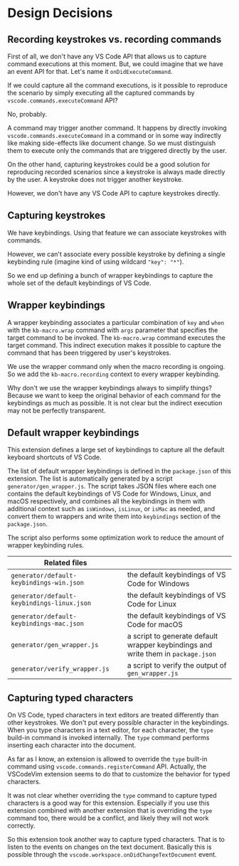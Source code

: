 # Design Decisions

## Recording keystrokes vs. recording commands

First of all, we don't have any VS Code API that allows us to capture command executions at this moment. But, we could imagine that we have an event API for that. Let's name it `onDidExecuteCommand`.

If we could capture all the command executions, is it possible to reproduce the scenario by simply executing all the captured commands by `vscode.commands.executeCommand` API?

No, probably.

A command may trigger another command. It happens by directly invoking `vscode.commands.executeCommand` in a command or in some way indirectly like making side-effects like document change. So we must distinguish them to execute only the commands that are triggered directly by the user.

On the other hand, capturing keystrokes could be a good solution for reproducing recorded scenarios since a keystroke is always made directly by the user. A keystroke does not trigger another keystroke.

However, we don't have any VS Code API to capture keystrokes directly.

## Capturing keystrokes

We have keybindings. Using that feature we can associate keystrokes with commands.

However, we can't associate every possible keystroke by defining a single keybinding rule (imagine kind of using wildcard `"key": "*"`).

So we end up defining a bunch of wrapper keybindings to capture the whole set of the default keybindings of VS Code.

## Wrapper keybindings

A wrapper keybinding associates a particular combination of `key` and `when` with the `kb-macro.wrap` command with `args` parameter that specifies the target command to be invoked. The `kb-macro.wrap` command executes the target command. This indirect execution makes it possible to capture the command that has been triggered by user's keystrokes.

We use the wrapper command only when the macro recording is ongoing. So we add the `kb-macro.recording` context to every wrapper keybinding.

Why don't we use the wrapper keybindings always to simplify things? Because we want to keep the original behavior of each command for the keybindings as much as possible. It is not clear but the indirect execution may not be perfectly transparent.

## Default wrapper keybindings

This extension defines a large set of keybindings to capture all the default keyboard shortcuts of VS Code.

The list of default wrapper keybindings is defined in the `package.json` of this extension. The list is automatically generated by a script `generator/gen_wrapper.js`. The script takes JSON files where each one contains the default keybindings of VS Code for Windows, Linux, and macOS respectively, and combines all the keybindings in them with additional context such as `isWindows`, `isLinux`, or `isMac` as needed, and convert them to wrappers and write them into `keybindings` section of the `package.json`.

The script also performs some optimization work to reduce the amount of wrapper keybinding rules.

| Related files |     |
| ------------- | --- |
| `generator/default-keybindings-win.json` | the default keybindings of VS Code for Windows |
| `generator/default-keybindings-linux.json` | the default keybindings of VS Code for Linux |
| `generator/default-keybindings-mac.json` | the default keybindings of VS Code for macOS |
| `generator/gen_wrapper.js` | a script to generate default wrapper keybindings and write them in `package.json` |
| `generator/verify_wrapper.js` | a script to verify the output of `gen_wrapper.js` |

## Capturing typed characters

On VS Code, typed characters in text editors are treated differently than other keystrokes. We don't put every possible character in the keybindings. When you type characters in a text editor, for each character, the `type` build-in command is invoked internally. The `type` command performs inserting each character into the document.

As far as I know, an extension is allowed to override the `type` built-in command using `vscode.commands.registerCommand` API. Actually, the VSCodeVim extension seems to do that to customize the behavior for typed characters.

It was not clear whether overriding the `type` command to capture typed characters is a good way for this extension. Especially if you use this extension combined with another extension that is overriding the `type` command too, there would be a conflict, and likely they will not work correctly.

So this extension took another way to capture typed characters. That is to listen to the events on changes on the text document. Basically this is possible through the `vscode.workspace.onDidChangeTextDocument` event.

